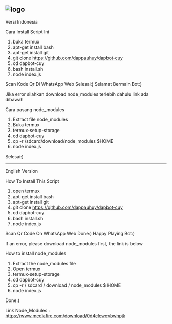 ![logo](https://github.com/rezahacker7el27/RezaBotz/commit/3754526635f4e0ae21be4694e4ed25e19d5c8cfc)
------------------------------------
Versi Indonesia

Cara Install Script Ini

1. buka termux
2. apt-get install bash
3. apt-get install git
3. git clone https://github.com/dappauhuy/dapbot-cuy
4. cd dapbot-cuy
5. bash install.sh
6. node index.js

Scan Kode Qr Di WhatsApp Web
Selesai:)
Selamat Bermain Bot:)

Jika error silahkan download node_modules terlebih dahulu link ada dibawah

Cara pasang node_modules

1. Extract file node_modules
2. Buka termux
3. termux-setup-storage
4. cd dapbot-cuy
5. cp -r /sdcard/download/node_modules $HOME
6. node index.js

Selesai:)

------------------------------------
English Version

How To Install This Script

1. open termux
2. apt-get install bash
3. apt-get install git
3. git clone https://github.com/dappauhuy/dapbot-cuy
4. cd dapbot-cuy
5. bash install.sh
6. node index.js

Scan Qr Code On WhatsApp Web
Done:)
Happy Playing Bot:)

If an error, please download node_modules first, the link is below

How to install node_modules

1. Extract the node_modules file
2. Open termux
3. termux-setup-storage
4. cd dapbot-cuy
5. cp -r / sdcard / download / node_modules $ HOME
6. node index.js

Done:)


Link Node_Modules : https://www.mediafire.com/download/0d4clcwovbwhpjk
